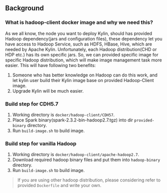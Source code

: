 ## Background
### What is hadoop-client docker image and why we need this? 
As we all know, the node you want to deploy Kylin, should has provided Hadoop 
dependency(jars and configuration files), these dependency let you have access
 to Hadoop Service, such as HDFS, HBase, Hive, which are needed by Apache Kylin. 
Unfortunately, each Hadoop distribution(CHD or HDP etc.) has its own specific jars. So, we 
can provided specific image for specific Hadoop distribution, which will make image management task
more easier. This will have following two benefits:
1. Someone who has better knowledge on Hadoop can do this work, and let kylin 
 user build their Kylin image base on provided Hadoop-Client image.
2. Upgrade Kylin will be much easier.

### Build step for CDH5.7
1. Working directory is `docker/hadoop-client/CDH57`.
2. Place Spark binary(spark-2.3.2-bin-hadoop2.7.tgz) into dir `provided-binary` directory.
3. Run `build-image.sh` to build image.

### Build step for vanilla Hadoop
1. Working directory is `docker/hadoop-client/apache-hadoop2.7`.
2. Download required hadoop binary files and put them into `hadoop-binary` directory.
3. Run `build-image.sh` to build image.

> If you are using other hadoop distribution, please considering refer to provided `Dockerfile` and write your own.

